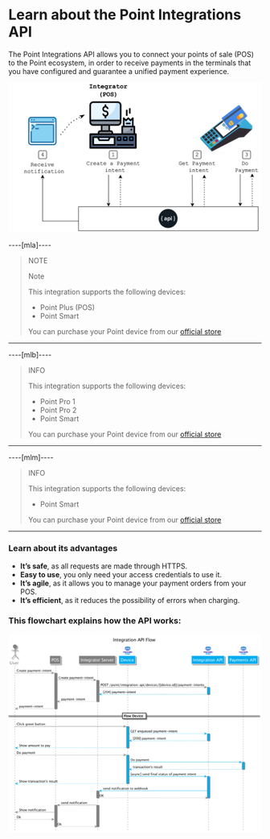 # Learn about the Point Integrations API

The Point Integrations API allows you to connect your points of sale (POS) to the Point ecosystem, in order to receive payments in the terminals that you have configured and guarantee a unified payment experience.

![Diagram 1](/images/point-api/1-diagram-en.png)

----[mla]----
> NOTE
>
> Note
>
> This integration supports the following devices:
>
> - Point Plus (POS)
> - Point Smart
>
> You can purchase your Point device from our [official store](https://www.mercadopago.com.ar/point)

------------

----[mlb]----
> INFO
>
> This integration supports the following devices:
>
> - Point Pro 1
> - Point Pro 2
> - Point Smart
>
> You can purchase your Point device from our [official store](https://www.mercadopago.com.br/point)

------------

----[mlm]----
> INFO
>
> This integration supports the following devices:
>
> - Point Smart
>
> You can purchase your Point device from our [official store](https://www.mercadopago.com.mx/point)
------------
### Learn about its advantages

* **It’s safe**, as all requests are made through HTTPS.
* **Easy to use**, you only need your access credentials to use it.
* **It’s agile**, as it allows you to manage your payment orders from your POS.
* **It’s efficient**, as it reduces the possibility of errors when charging.

### This flowchart explains how the API works:

![Mercado Pago Point Flow](/images/point-api/2-flow-diagram-en.png)